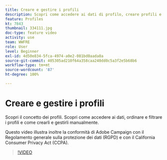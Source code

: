 ```yaml
---
title: Creare e gestire i profili
description: Scopri come accedere ai dati di profilo, creare profili e ordinare e filtrare le tue creazioni per facilitarne l’utilizzo. Scopri anche come essere conforme al Regolamento generale sulla protezione dei dati (GDPR) e al California Consumer Privacy Act (CCPA).
feature: Profiles
kt: 7843
thumbnail: 334111.jpg
doc-type: feature video
activity: use
team: WWFRE
role: User
level: Beginner
exl-id: 4d50e834-5fca-4974-a0e2-081bd0aada8a
source-git-commit: 405305ad210f64a358caa240dd0c5a3f2e5b68b6
workflow-type: tm+mt
source-wordcount: '87'
ht-degree: 100%

---
```


# Creare e gestire i profili

Scopri il concetto dei profili. Scopri come accedere ai dati, ordinare e filtrare i profili e come crearli e gestirli manualmente.

Questo video illustra inoltre la conformità di Adobe Campaign con il Regolamento generale sulla protezione dei dati (RGPD) e con il California Consumer Privacy Act (CCPA).

>[!VIDEO](https://video.tv.adobe.com/v/334111?quality=12)
